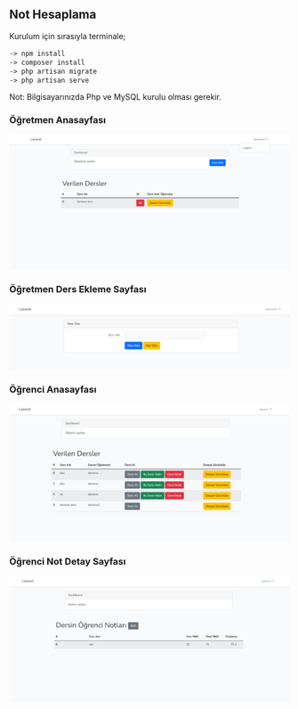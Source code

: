 ## Not Hesaplama
Kurulum için sırasıyla terminale;

    -> npm install 
    -> composer install
    -> php artisan migrate
    -> php artisan serve

Not: Bilgisayarınızda Php ve MySQL kurulu olması gerekir.

### Öğretmen Anasayfası
![list](image/ogretmenDashboard.png)

### Öğretmen Ders Ekleme Sayfası
![list](image/dersEkle.png)

### Öğrenci Anasayfası
![list](image/ogrenciDashboard.png)

### Öğrenci Not Detay Sayfası
![list](image/notDashboard.png)


 